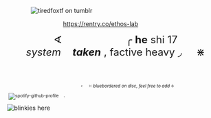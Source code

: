  ‎ ‎ ‎ ‎ ‎ ‎  ‎ ‎ ‎ ‎ ‎ ‎ ‎  ‎  ![tiredfoxtf on tumblr](https://i.postimg.cc/vT8Z9sHR/17416303312183894-1.png)
	
  ‎ ‎ ‎ ‎  ‎ ‎ ‎ ‎ ‎ ‎ ‎  ‎  ‎ ‎ ‎ ‎  ‎ ‎ ‎ ‎ ‎ ‎ ‎  ‎   ‎ ‎  ‎ ‎ ‎ ‎ ‎ ‎ ‎  ‎https://rentry.co/ethos-lab

<font size="5">  <p style="text-align: center;">∢‎  ‎   ‎ ‎ ‎ ‎ ‎ ‎ ‎ ‎ ‎ ‎ ‎ ‎ ‎ ‎ ‎ ‎   ‎ ‎ ‎ ‎ ‎ ‎ ‎ ‎ ‎ ‎ ‎ ‎ ‎ ‎ ‎ ‎ ‎  ‎  ‎ ‎ ‎ ‎  ‎    ‎ ╭ **he**  shi      17  
 ‎  ‎   ‎ ‎ ‎ ‎ ‎ ‎ ‎ ‎ ‎ ‎ ‎ ‎ ‎ ‎ ‎  ‎   ‎ ‎ ‎ ‎ ‎ ‎ ‎ ‎ ‎ ‎ ‎   ‎    *system*   ‎  ‎ ‎ 
 ___taken___ , factive heavy ◞ ‎  ‎  ‎  ‎  ‎    ‎  ‎  ‎  ‎   ‎  ‎  ‎  ‎  ‎  ‎ ‎  ‎⋇ </p> </font> ‎ ‎  ‎  ‎
  ‎ ‎ ‎ ‎ ‎ ‎ ‎  
 ‎ ‎ ‎ ‎ ‎ ‎ ‎   ‎ ‎ ‎ ‎  ‎ ‎ ‎ ‎ ‎ ‎ ‎   ‎  ‎ ‎ ‎ ‎ ‎ ‎ ‎   ‎ ‎ ‎ ‎ ‎ ‎ ‎   ‎ ‎ ‎ ‎ ‎ ‎ ‎   ‎ ‎ ‎ ‎ ‎ ‎ ‎   ‎ ‎ ‎ ‎ ‎ ‎ ‎   ‎ ‎ ‎ ‎ ‎ ‎ ‎  ‎ ‎ ‎ ‎ ‎ ‎  ‎ ‎ ‎  <font size="1"><p style="text-align: center;"> ‎ ‎ ‎ ‎ ‎ ‎ ‎‎ ‎ ‎  ‎ ‎ ‎ ‎ ‎  ‎ ‎ ‎ ‎ ‎ ‎‎ ‎𝆡 ‎ ‎ ‎ ‎ ⯏ *bluebordered on disc, feel free to add* ⯎   
 
 [](https://komarev.com/ghpvc/?username=cuboomfireworks&color=dc143c)‎ ‎ 
![spotify-github-profile](https://spotify-github-profile.kittinanx.com/api/view?uid=bx2c770gw22nri00wmttd6e1i&cover_image=true&theme=default&show_offline=true&background_color=121212&interchange=true&bar_color_cover=true&bar_color=ff9500)
‎ ‎ ‎ ‎𝆹</p> </font>
![blinkies here](https://github.com/fugopnnacotta/boaatboys/issues/1#issue-2908241446)
